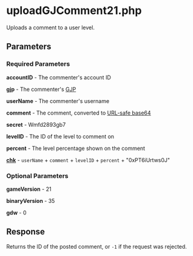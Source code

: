 # uploadGJComment21.php

Uploads a comment to a user level.

## Parameters

### Required Parameters

**accountID** - The commenter's account ID

**gjp** - The commenter's [GJP](https://github.com/gd-programming/gddocs/blob/master/docs/topics/encryption/gjp.md)

**userName** - The commenter's username

**comment** - The comment, converted to [URL-safe base64](https://github.com/gd-programming/gddocs/blob/master/docs/topics/encryption/base64.md)

**secret** - Wmfd2893gb7

**levelID** - The ID of the level to comment on

**percent** - The level percentage shown on the comment

[**chk**](https://github.com/gd-programming/gddocs/blob/master/docs/topics/encryption/chk.md) - `userName` + `comment` + `levelID` + `percent` + "0xPT6iUrtws0J"

### Optional Parameters

**gameVersion** - 21

**binaryVersion** - 35

**gdw** - 0

## Response

Returns the ID of the posted comment, or `-1` if the request was rejected.
